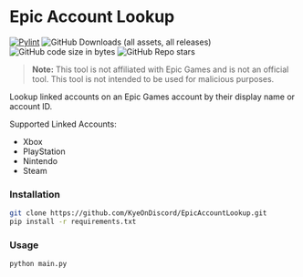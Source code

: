 # Epic Account Lookup

[![Pylint](https://github.com/KyeOnDiscord/EpicAccountLookup/actions/workflows/pylint.yml/badge.svg)](https://github.com/KyeOnDiscord/EpicAccountLookup/actions/workflows/pylint.yml)
![GitHub Downloads (all assets, all releases)](https://img.shields.io/github/downloads/KyeOnDiscord/EpicAccountLookup/total)
![GitHub code size in bytes](https://img.shields.io/github/languages/code-size/KyeOnDiscord/EpicAccountLookup)
![GitHub Repo stars](https://img.shields.io/github/stars/KyeOnDiscord/EpicAccountLookup)


> **Note:** This tool is not affiliated with Epic Games and is not an official tool. This tool is not intended to be used for malicious purposes.

Lookup linked accounts on an Epic Games account by their display name or account ID.

Supported Linked Accounts:
- Xbox
- PlayStation
- Nintendo
- Steam


### Installation
```bash
git clone https://github.com/KyeOnDiscord/EpicAccountLookup.git
pip install -r requirements.txt
```

### Usage
```bash
python main.py
```